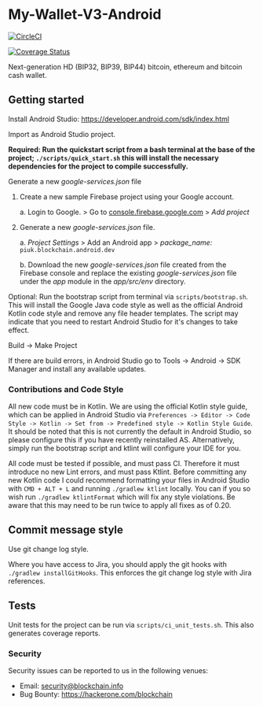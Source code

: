 # My-Wallet-V3-Android

[![CircleCI](https://circleci.com/gh/blockchain/My-Wallet-V3-Android/tree/master.svg?style=svg)](https://circleci.com/gh/blockchain/My-Wallet-V3-Android/tree/master)

[![Coverage Status](https://coveralls.io/repos/github/blockchain/My-Wallet-V3-Android/badge.svg?branch=master)](https://coveralls.io/github/blockchain/My-Wallet-V3-Android?branch=master)

Next-generation HD (BIP32, BIP39, BIP44) bitcoin, ethereum and bitcoin cash wallet. 

## Getting started

Install Android Studio: https://developer.android.com/sdk/index.html

Import as Android Studio project.

**Required: Run the quickstart script from a bash terminal at the base of the project; `./scripts/quick_start.sh` this will install the necessary
dependencies for the project to compile successfully.**

Generate a new _google-services.json_ file

1. Create a new sample Firebase project using your Google account.

   a. Login to Google. > Go to [console.firebase.google.com][firebase console] > _Add project_

2. Generate a new _google-services.json_ file. 

   a. _Project Settings_ > Add an Android app > _package_name:_ `piuk.blockchain.android.dev`
   
   b. Download the new _google-services.json_ file created from the Firebase console and replace the existing _google-services.json_ file under the _app_ module in  the _app/src/env_ directory.
 
[firebase console]: https://console.firebase.google.com

Optional: Run the bootstrap script from terminal via `scripts/bootstrap.sh`. This will install the Google Java code style as well
as the official Android Kotlin code style and remove any file header templates. The script may indicate that you need
to restart Android Studio for it's changes to take effect.

Build -> Make Project

If there are build errors, in Android Studio go to Tools -> Android -> SDK Manager and install any available updates.

### Contributions and Code Style

All new code must be in Kotlin. We are using the official Kotlin style guide, which can be applied in Android Studio via 
`Preferences -> Editor -> Code Style -> Kotlin -> Set from -> Predefined style -> Kotlin Style Guide`. It should be 
noted that this is not currently the default in Android Studio, so please configure this if you have recently 
reinstalled AS. Alternatively, simply run the bootstrap script and ktlint will configure your IDE for you.

All code must be tested if possible, and must pass CI. Therefore it must introduce no new Lint errors, and must pass 
Ktlint. Before committing any new Kotlin code I could recommend formatting your files in Android Studio with 
`CMD + ALT + L` and running `./gradlew ktlint` locally. You can if you so wish run `./gradlew ktlintFormat` which 
will fix any style violations. Be aware that this may need to be run twice to apply all fixes as of 0.20.

## Commit message style

Use git change log style.

Where you have access to Jira, you should apply the git hooks with `./gradlew installGitHooks`. This enforces the
git change log style with Jira references.

## Tests

Unit tests for the project can be run via `scripts/ci_unit_tests.sh`. This also generates coverage reports.

### Security

Security issues can be reported to us in the following venues:
* Email: security@blockchain.info
* Bug Bounty: https://hackerone.com/blockchain

